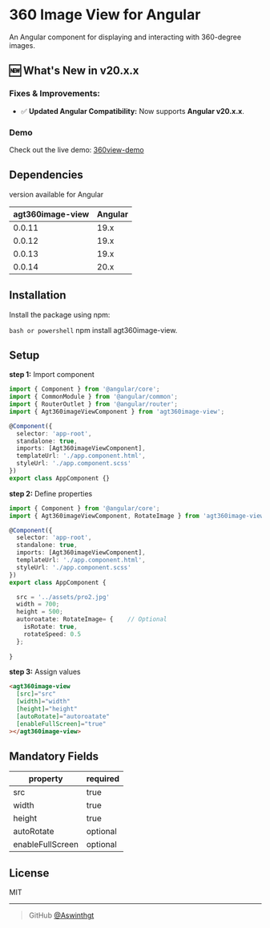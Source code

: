# 360 Image View for Angular

An Angular component for displaying and interacting with 360-degree images.

## 🆕 What's New in v20.x.x
### Fixes & Improvements:
- ✅ **Updated Angular Compatibility:** Now supports **Angular v20.x.x**.

### Demo

Check out the live demo: [360view-demo](https://360view-demo.vercel.app/)

## Dependencies

version available for Angular

| agt360image-view | Angular     |
| ---------------- | ----------- |
| 0.0.11           | 19.x        |
| 0.0.12           | 19.x        |
| 0.0.13           | 19.x        |
| 0.0.14           | 20.x        |

## Installation

Install the package using npm:

```bash or powershell```
npm install agt360image-view.

## Setup

**step 1:** Import component

```typescript
import { Component } from '@angular/core';
import { CommonModule } from '@angular/common';
import { RouterOutlet } from '@angular/router';
import { Agt360imageViewComponent } from 'agt360image-view';

@Component({
  selector: 'app-root',
  standalone: true,
  imports: [Agt360imageViewComponent],
  templateUrl: './app.component.html',
  styleUrl: './app.component.scss'
})
export class AppComponent {}
```

**step 2:** Define properties

``` typescript
import { Component } from '@angular/core';
import { Agt360imageViewComponent, RotateImage } from 'agt360image-view';  // Import 

@Component({
  selector: 'app-root',
  standalone: true,
  imports: [Agt360imageViewComponent],
  templateUrl: './app.component.html',
  styleUrl: './app.component.scss'
})
export class AppComponent {

  src = '../assets/pro2.jpg'
  width = 700;
  height = 500;
  autoroatate: RotateImage= {    // Optional
    isRotate: true,
    rotateSpeed: 0.5
  };
 
}

```

**step 3:** Assign values

```html
<agt360image-view
  [src]="src"
  [width]="width"
  [height]="height"
  [autoRotate]="autoroatate"
  [enableFullScreen]="true"
></agt360image-view>
```

## Mandatory Fields

| property         | required    |
| ---------------- | ----------- |
| src              | true        |
| width            | true        |
| height           | true        |
| autoRotate       | optional    |
| enableFullScreen | optional    |


## License

MIT

---

> GitHub [@Aswinthgt](https://github.com/Aswinthgt)
